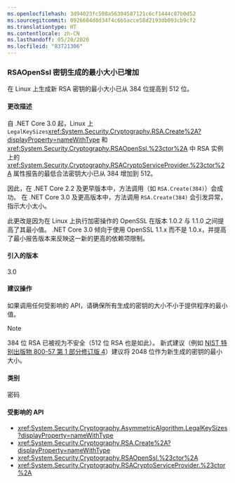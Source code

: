 ```yaml
---
ms.openlocfilehash: 3d94023fc508a56304587121c6cf1444c87b0d52
ms.sourcegitcommit: 0926684d8d34f4c6b5acce58d2193db093cb9cf2
ms.translationtype: HT
ms.contentlocale: zh-CN
ms.lasthandoff: 05/20/2020
ms.locfileid: "83721306"
---
```

### <a name="minimum-size-for-rsaopenssl-key-generation-has-increased"></a>RSAOpenSsl 密钥生成的最小大小已增加

在 Linux 上生成新 RSA 密钥的最小大小已从 384 位提高到 512 位。

#### <a name="change-description"></a>更改描述

自 .NET Core 3.0 起，Linux 上 `LegalKeySizes`<xref:System.Security.Cryptography.RSA.Create%2A?displayProperty=nameWithType> 和 <xref:System.Security.Cryptography.RSAOpenSsl.%23ctor%2A> 中 RSA 实例上的 <xref:System.Security.Cryptography.RSACryptoServiceProvider.%23ctor%2A> 属性报告的最低合法密钥大小已从 384 增加到 512。

因此，在 .NET Core 2.2 及更早版本中，方法调用（如 `RSA.Create(384)`）会成功。 在 .NET Core 3.0 及更高版本中，方法调用 `RSA.Create(384)` 会引发异常，指示大小太小。

此更改是因为在 Linux 上执行加密操作的 OpenSSL 在版本 1.0.2 与 1.1.0 之间提高了其最小值。 .NET Core 3.0 倾向于使用 OpenSSL 1.1.x 而不是 1.0.x，并提高了最小报告版本来反映这一新的更高的依赖项限制。

#### <a name="version-introduced"></a>引入的版本

3.0

#### <a name="recommended-action"></a>建议操作

如果调用任何受影响的 API，请确保所有生成的密钥的大小不小于提供程序的最小值。

> [!NOTE]
> 384 位 RSA 已被视为不安全（512 位 RSA 也是如此）。 新式建议（例如 [NIST 特别出版物 800-57 第 1 部分修订版 4](https://nvlpubs.nist.gov/nistpubs/SpecialPublications/NIST.SP.800-57pt1r4.pdf)）建议将 2048 位作为新生成的密钥的最小大小。

#### <a name="category"></a>类别

密码

#### <a name="affected-apis"></a>受影响的 API

- <xref:System.Security.Cryptography.AsymmetricAlgorithm.LegalKeySizes?displayProperty=nameWithType>
- <xref:System.Security.Cryptography.RSA.Create%2A?displayProperty=nameWithType>
- <xref:System.Security.Cryptography.RSAOpenSsl.%23ctor%2A>
- <xref:System.Security.Cryptography.RSACryptoServiceProvider.%23ctor%2A>

<!--
#### Affected APIs

- `P:System.Security.Cryptography.AsymmetricAlgorithm.LegalKeySizes`
- `Overload:System.Security.Cryptography.RSA.Create`
- `Overload:System.Security.Cryptography.RSAOpenSsl.#ctor`
- `Overload:System.Security.Cryptography.RSACryptoServiceProvider.#ctor`

-->
